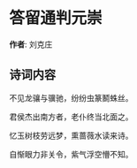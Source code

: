 # 答留通判元崇

**作者**: 刘克庄

## 诗词内容

不见龙骧与骥驰，纷纷虫篆鬭蛛丝。

君侯杰出南方者，老仆终当北面之。

忆玉树枝劳远梦，熏蔷薇水读来诗。

自惭眼力非关令，紫气浮空懵不知。

